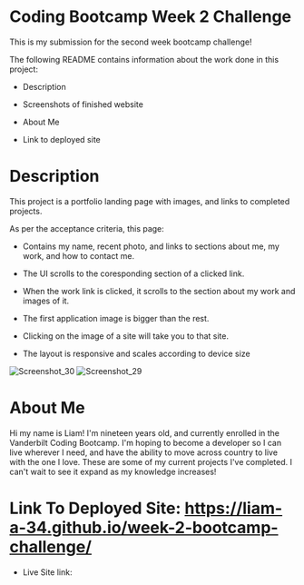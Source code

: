# Coding Bootcamp Week 2 Challenge

This is my submission for the second week bootcamp challenge!

The following README contains information about the work done in this project:

* Description 

* Screenshots of finished website

* About Me

* Link to deployed site

# Description

This project is a portfolio landing page with images, and links to completed projects.

As per the acceptance criteria, this page:

* Contains my name, recent photo, and links to sections about me, my work, and how to contact me.

* The UI scrolls to the coresponding section of a clicked link.

* When the work link is clicked, it scrolls to the section about my work and images of it.

* The first application image is bigger than the rest.

* Clicking on the image of a site will take you to that site.

* The layout is responsive and scales according to device size

![Screenshot_30](https://user-images.githubusercontent.com/113379247/196053357-c47103a4-2b29-4e6b-a16b-62cd2b6a8552.png)
![Screenshot_29](https://user-images.githubusercontent.com/113379247/196053390-d0300d26-1aa7-4156-9731-75e222096791.png)

# About Me

Hi my name is Liam! I'm nineteen years old, and currently enrolled in the Vanderbilt Coding Bootcamp. I'm hoping to become a developer so I can live wherever I need, and have the ability to move across country to live with the one I love. These are some of my current projects I've completed. I can't wait to see it expand as my knowledge increases!

# Link To Deployed Site: https://liam-a-34.github.io/week-2-bootcamp-challenge/

* Live Site link:
